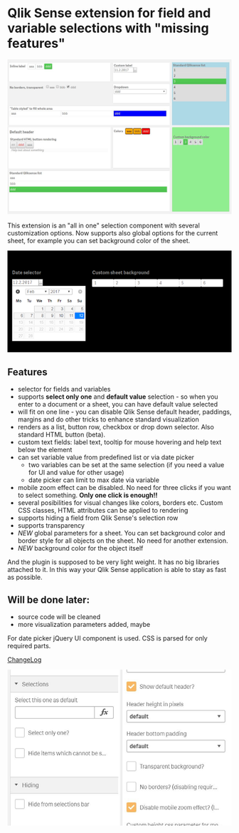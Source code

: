 # Qlik Sense extension for field and variable selections with "missing features"

![Examples](/docs/img/SFSdemo.JPG?raw=true "Examples" )

This extension is an "all in one" selection component with several customization options. Now supports also global options for the current sheet, for example you can set background color of the sheet.

![Settings](/docs/img/SFSselections3.PNG "Visual example" )

## Features
- selector for fields and variables
- supports **select only one** and **default value** selection - so when you enter to a document or a sheet, you can have default value selected
- will fit on one line - you can disable Qlik Sense default header, paddings, margins and do other tricks to enhance standard visualization
- renders as a list, button row, checkbox or drop down selector. Also standard HTML button (beta).
- custom text fields: label text, tooltip for mouse hovering and help text below the element
- can set variable value from predefined list or via date picker
  - two variables can be set at the same selection (if you need a value for UI and value for other usage)
  - date picker can limit to max date via variable
- mobile zoom effect can be disabled. No need for three clicks if you want to select something. **Only one click is enough!!**
- several posibilities for visual changes like colors, borders etc. Custom CSS classes, HTML attributes can be applied to rendering
- supports hiding a field from Qlik Sense's selection row
- supports transparency
- *NEW* global parameters for a sheet. You can set background color and border style for all objects on the sheet. No need for another extension.
- *NEW* background color for the object itself

And the plugin is supposed to be very light weight. It has no big libraries attached to it. In this way your Qlik Sense application is able to stay as fast as possible.

## Will be done later:
- source code will be cleaned
- more visualization parameters added, maybe

For date picker jQuery UI component is used. CSS is parsed for only required parts.

[ChangeLog](ChangeLog)

![Settings](/docs/img/SFSselections.JPG "Settings examples" )
